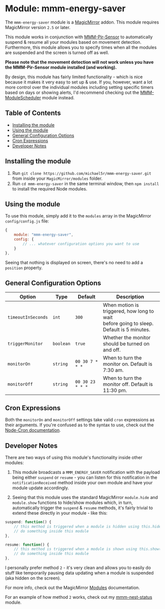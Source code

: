 # Module: mmm-energy-saver

The `mmm-energy-saver` module is a [MagicMirror](https://github.com/MichMich/MagicMirror) addon.
This module requires MagicMirror version `2.5` or later.

This module works in conjunction with [MMM-Pir-Sensor](https://github.com/paviro/MMM-PIR-Sensor) to automatically suspend & resume all your modules based on movement detection. Furthermore, this module allows you to specify times when all the modules are suspended and the screen is turned off as well.

**Please note that the movement detection will not work unless you have the MMM-Pir-Sensor module installed (and working).**

By design, this module has fairly limited functionality - which is nice because it makes it very easy to set up & use. If you, however, want a lot more control over the individual modules including setting specific timers based on days or showing alerts, I'd recommend checking out the [MMM-ModuleScheduler](https://github.com/ianperrin/MMM-ModuleScheduler) module instead.


## Table of Contents

- [Installing the module](#installing-the-module)
- [Using the module](#using-the-module)
- [General Configuration Options](#general-configuration-options)
- [Cron Expressions](#cron-expressions)
- [Developer Notes](#developer-notes)


## Installing the module

1) Run `git clone https://github.com/michael5r/mmm-energy-saver.git` from inside your `MagicMirror/modules` folder.
2) Run `cd mmm-energy-saver` in the same terminal window, then `npm install` to install the required Node modules.


## Using the module
To use this module, simply add it to the `modules` array in the MagicMirror `config/config.js` file:

```js
{
    module: "mmm-energy-saver",
    config: {
        // ... whatever configuration options you want to use
    }
},
```

Seeing that nothing is displayed on screen, there's no need to add a `position` property.


## General Configuration Options

Option             | Type      | Default          | Description
-------------------|-----------|------------------|-------------------------------------------------------
`timeoutInSeconds` | `int`     | `300`            | When motion is triggered, how long to wait<br>before going to sleep. Default is 5 minutes.
`triggerMonitor`   | `boolean` | `true`           | Whether the monitor should be turned on and off.
`monitorOn`        | `string`  | `00 30 7 * * *`  | When to turn the monitor on. Default is 7:30 am.
`monitorOff`       | `string`  | `00 30 23 * * *` | When to turn the monitor off. Default is 11:30 pm.


## Cron Expressions

Both the `monitorOn` and `monitorOff` settings take valid `cron` expressions as their arguments. If you're confused as to the syntax to use,
check out the [Node-Cron documentation](https://github.com/kelektiv/node-cron#available-cron-patterns).


## Developer Notes

There are two ways of using this module's functionality inside other modules:

1) This module broadcasts a `MMM_ENERGY_SAVER` notification with the payload being either `suspend` or `resume` - you can listen for this notification in the `notificationReceived` method inside your own module and have your module update accordingly.

2) Seeing that this module uses the standard MagicMirror `module.hide` and `module.show` functions to hide/show modules which, in turn, automatically trigger the `suspend` & `resume` methods, it's fairly trivial to extend these directly in your module - like this:

```js
suspend: function() {
    // this method is triggered when a module is hidden using this.hide()
    // do something inside this module
},

resume: function() {
    // this method is triggered when a module is shown using this.show()
    // do something inside this module
},
```

I personally prefer method `2` - it's very clean and allows you to easily do stuff like temporarily pausing data updating when a module is suspended (aka hidden on the screen).

For more info, check out the MagicMirror [Modules](https://github.com/MichMich/MagicMirror/tree/master/modules#suspend) documentation.

For an example of how method `2` works, check out my [mmm-nest-status](https://github.com/michael5r/mmm-nest-status) module.
